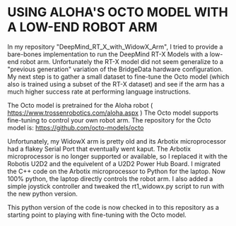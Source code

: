 # USING ALOHA'S OCTO MODEL WITH A LOW-END ROBOT ARM

In my repository "DeepMind_RT_X_with_WidowX_Arm", I tried to provide
a bare-bones implementation to run the DeepMind RT-X Models with a low-end robot arm. Unfortunately the RT-X model did not seem generalize to a "previous generation" variation of the BridgeData hardware configuration. My next step is to gather a small dataset to fine-tune the Octo model (which also is trained using a subset of the RT-X dataset) and see if the arm has a much higher success rate at performing language instructions.

The Octo model is pretrained for the Aloha robot ( https://www.trossenrobotics.com/aloha.aspx ) The Octo model supports fine-tuning to control your own robot arm.  The repository for the Octo model is:
https://github.com/octo-models/octo

Unfortunately, my WidowX arm is pretty old and its Arbotix microprocessor had a flakey Serial Port that eventually went kaput. The Arbotix microprocessor is no longer supported or available, so I replaced it with the Robotis U2D2 and the equivelent of a U2D2 Power Hub Board.  I migrated the C++ code on the Arbotix microprocessor to Python for the laptop.  Now 100% python, the laptop directly controls the robot arm.  I also added a simple joystick controller and tweaked the rt1_widowx.py script to run with the new python version.  

This python version of the code is now checked in to this repository as a starting point to playing with fine-tuning with the Octo model.

